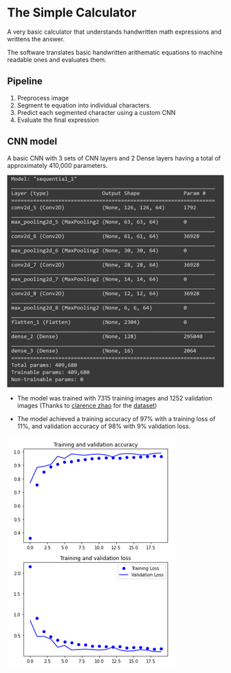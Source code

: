 # The Simple Calculator

<p>A very basic calculator that understands handwritten math expressions and writtens the answer.</p>
<p>The software translates basic handwritten arithematic equations to machine readable ones and evaluates them.</p>

## Pipeline

<ol>
    <li>Preprocess image</li>
    <li>Segment te equation into individual characters.</li>
    <li>Predict each segmented character using a custom CNN</li>
    <li>Evaluate the final expression</li>
</ol>

## CNN model

A basic CNN with 3 sets of CNN layers and 2 Dense layers having a total of approximately 410,000 parameters.

<img src="./Details/summary.png" alt="Summary- CNN">

- The model was trained with 7315 training images and 1252 validation images (Thanks to [clarence zhao](https://www.kaggle.com/clarencezhao) for the [dataset](https://www.kaggle.com/clarencezhao/handwritten-math-symbol-dataset))

- The model achieved a training accuracy of 97% with a training loss of 11%, and validation accuracy of 98% with 9% validation loss.

<img src="./Details/stats.png" alt="Metrics- CNN">
